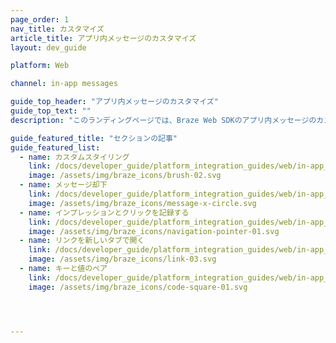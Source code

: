 ```yaml
---
page_order: 1
nav_title: カスタマイズ
article_title: アプリ内メッセージのカスタマイズ
layout: dev_guide

platform: Web

channel: in-app messages

guide_top_header: "アプリ内メッセージのカスタマイズ"
guide_top_text: ""
description: "このランディングページでは、Braze Web SDKのアプリ内メッセージのカスタマイズオプション（カスタムスタイリング、メッセージの削除、インプレッションとクリックの記録など）について説明する。"

guide_featured_title: "セクションの記事"
guide_featured_list:
  - name: カスタムスタイリング
    link: /docs/developer_guide/platform_integration_guides/web/in-app_messaging/customization/custom_styling/
    image: /assets/img/braze_icons/brush-02.svg
  - name: メッセージ却下
    link: /docs/developer_guide/platform_integration_guides/web/in-app_messaging/customization/message_dismissal/
    image: /assets/img/braze_icons/message-x-circle.svg
  - name: インプレッションとクリックを記録する
    link: /docs/developer_guide/platform_integration_guides/web/in-app_messaging/customization/logging_impressions_and_clicks/
    image: /assets/img/braze_icons/navigation-pointer-01.svg
  - name: リンクを新しいタブで開く
    link: /docs/developer_guide/platform_integration_guides/web/in-app_messaging/customization/open_link_in_new_tab/
    image: /assets/img/braze_icons/link-03.svg
  - name: キーと値のペア
    link: /docs/developer_guide/platform_integration_guides/web/in-app_messaging/customization/key_value_pairs/
    image: /assets/img/braze_icons/code-square-01.svg




---
```

<br><br>
